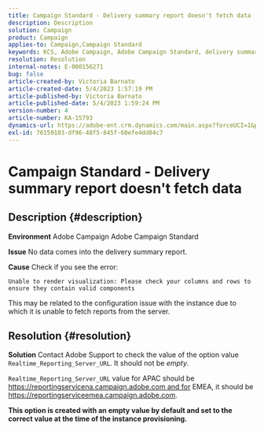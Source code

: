 ```yaml
---
title: Campaign Standard - Delivery summary report doesn't fetch data
description: Description
solution: Campaign
product: Campaign
applies-to: Campaign,Campaign Standard
keywords: KCS, Adobe Campaign, Adobe Campaign Standard, delivery summary report, doesn't fetch data, troubleshooting, Realtime_Reporting_Server_URL
resolution: Resolution
internal-notes: E-000156271
bug: false
article-created-by: Victoria Barnato
article-created-date: 5/4/2023 1:57:19 PM
article-published-by: Victoria Barnato
article-published-date: 5/4/2023 1:59:24 PM
version-number: 4
article-number: KA-15793
dynamics-url: https://adobe-ent.crm.dynamics.com/main.aspx?forceUCI=1&pagetype=entityrecord&etn=knowledgearticle&id=999b4e90-83ea-ed11-a7c6-6045bd0065f9
exl-id: 76159103-df96-48f5-845f-60efe4dd04c7
---
```

# Campaign Standard - Delivery summary report doesn't fetch data

## Description {#description}


<b>Environment</b>
 Adobe Campaign
 Adobe Campaign Standard

<b>Issue</b>
 No data comes into the delivery summary report.

<b>Cause</b>
 Check if you see the error:


```
Unable to render visualization: Please check your columns and rows to ensure they contain valid components
```


This may be related to the configuration issue with the instance due to which it is unable to fetch reports from the server.


## Resolution {#resolution}


<b>Solution</b>
 Contact Adobe Support to check the value of the option value `Realtime_Reporting_Server_URL`. It should not be *empty*.

`Realtime_Reporting_Server_URL` value for APAC should be https://reportingservicena.campaign.adobe.com and for EMEA, it should be https://reportingserviceemea.campaign.adobe.com.

<b>This option is created with an empty value by default and set to the correct value at the time of the instance provisioning.</b>
